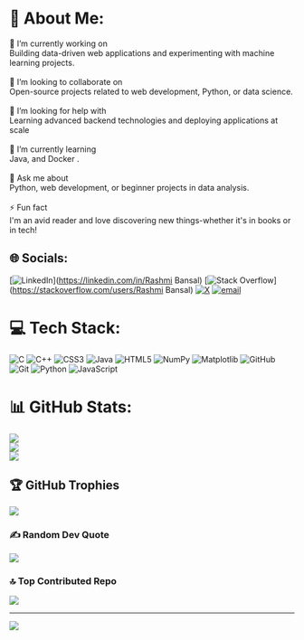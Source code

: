 # 💫 About Me:
🔭 I’m currently working on <br>Building data-driven web applications and experimenting with machine learning projects.<br><br>👯 I’m looking to collaborate on <br>Open-source projects related to web development, Python, or data science.<br><br>🤝 I’m looking for help with <br>Learning advanced backend technologies and deploying  applications at scale<br><br>🌱 I’m currently learning<br>Java, and Docker .<br><br>💬 Ask me about<br>Python, web development, or beginner projects in data analysis.<br><br>⚡ Fun fact<br>I'm an avid reader and love discovering new things-whether it's in books or in tech!


## 🌐 Socials:
[![LinkedIn](https://img.shields.io/badge/LinkedIn-%230077B5.svg?logo=linkedin&logoColor=white)](https://linkedin.com/in/Rashmi Bansal) [![Stack Overflow](https://img.shields.io/badge/-Stackoverflow-FE7A16?logo=stack-overflow&logoColor=white)](https://stackoverflow.com/users/Rashmi Bansal) [![X](https://img.shields.io/badge/X-black.svg?logo=X&logoColor=white)](https://x.com/@rashmi_bansal35) [![email](https://img.shields.io/badge/Email-D14836?logo=gmail&logoColor=white)](mailto:bansal35indrashmi@gmail.com) 

# 💻 Tech Stack:
![C](https://img.shields.io/badge/c-%2300599C.svg?style=for-the-badge&logo=c&logoColor=white) ![C++](https://img.shields.io/badge/c++-%2300599C.svg?style=for-the-badge&logo=c%2B%2B&logoColor=white) ![CSS3](https://img.shields.io/badge/css3-%231572B6.svg?style=for-the-badge&logo=css3&logoColor=white) ![Java](https://img.shields.io/badge/java-%23ED8B00.svg?style=for-the-badge&logo=openjdk&logoColor=white) ![HTML5](https://img.shields.io/badge/html5-%23E34F26.svg?style=for-the-badge&logo=html5&logoColor=white) ![NumPy](https://img.shields.io/badge/numpy-%23013243.svg?style=for-the-badge&logo=numpy&logoColor=white) ![Matplotlib](https://img.shields.io/badge/Matplotlib-%23ffffff.svg?style=for-the-badge&logo=Matplotlib&logoColor=black) ![GitHub](https://img.shields.io/badge/github-%23121011.svg?style=for-the-badge&logo=github&logoColor=white) ![Git](https://img.shields.io/badge/git-%23F05033.svg?style=for-the-badge&logo=git&logoColor=white) ![Python](https://img.shields.io/badge/python-3670A0?style=for-the-badge&logo=python&logoColor=ffdd54) ![JavaScript](https://img.shields.io/badge/javascript-%23323330.svg?style=for-the-badge&logo=javascript&logoColor=%23F7DF1E)
# 📊 GitHub Stats:
![](https://github-readme-stats.vercel.app/api?username=Rashmi-Bansal35&theme=radical&hide_border=false&include_all_commits=true&count_private=false)<br/>
![](https://nirzak-streak-stats.vercel.app/?user=Rashmi-Bansal35&theme=radical&hide_border=false)<br/>
![](https://github-readme-stats.vercel.app/api/top-langs/?username=Rashmi-Bansal35&theme=radical&hide_border=false&include_all_commits=true&count_private=false&layout=compact)

## 🏆 GitHub Trophies
![](https://github-profile-trophy.vercel.app/?username=Rashmi-Bansal35&theme=radical&no-frame=false&no-bg=false&margin-w=4)

### ✍️ Random Dev Quote
![](https://quotes-github-readme.vercel.app/api?type=vetical&theme=radical)

### 🔝 Top Contributed Repo
![](https://github-contributor-stats.vercel.app/api?username=Rashmi-Bansal35&limit=5&theme=radical&combine_all_yearly_contributions=true)

---
[![](https://visitcount.itsvg.in/api?id=Rashmi-Bansal35&icon=4&color=0)](https://visitcount.itsvg.in)

<!-- Proudly created with GPRM ( https://gprm.itsvg.in ) -->
